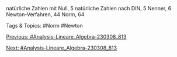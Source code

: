 natürliche Zahlen mit Null, 5
natürliche Zahlen nach DIN, 5
Nenner, 6
Newton-Verfahren, 44
Norm, 64

   Tags & Topics:
   #Norm
   #Newton

[Previous: #Analysis-Lineare_Algebra-230308_813](Analysis-Lineare_Algebra-230308_813.md)

[Next: #Analysis-Lineare_Algebra-230308_813](Analysis-Lineare_Algebra-230308_813.md)